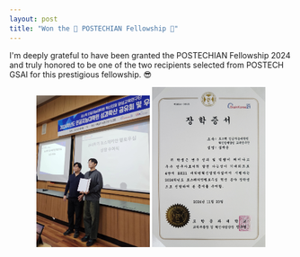 ```yaml
---
layout: post
title: "Won the 🎊 POSTECHIAN Fellowship 🎊"
---
```


I'm deeply grateful to have been granted the POSTECHIAN Fellowship 2024 and truly honored to be one of the two recipients selected from POSTECH GSAI for this prestigious fellowship. 😎

<center> 
<img src="/experiences/images/picture_postechianfellowship1.jpeg" width="40%" height="40%"> 
<img src="/experiences/images/picture_postechianfellowship2.jpeg" width="40%" height="40%"> 

</center>